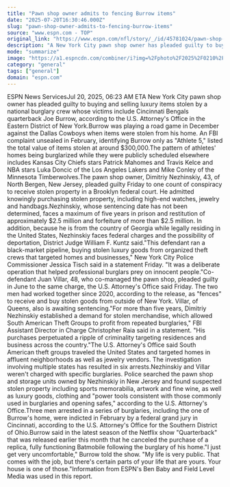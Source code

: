 ```yaml
---
title: "Pawn shop owner admits to fencing Burrow items"
date: "2025-07-20T16:30:46.000Z"
slug: "pawn-shop-owner-admits-to-fencing-burrow-items"
source: "www.espn.com - TOP"
original_link: "https://www.espn.com/nfl/story/_/id/45781024/pawn-shop-owner-admits-fencing-joe-burrow-stolen-property"
description: "A New York City pawn shop owner has pleaded guilty to buying and selling luxury items stolen by a national burglary crew whose victims included Cincinnati Bengals quarterback Joe Burrow, according to the U.S. Attorney's Office in the Eastern District."
mode: "summarize"
image: "https://a1.espncdn.com/combiner/i?img=%2Fphoto%2F2025%2F0210%2Fr1450090_1296x729_16%2D9.jpg"
category: "general"
tags: ["general"]
domain: "espn.com"
---
```

ESPN News ServicesJul 20, 2025, 06:23 AM ETA New York City pawn shop owner has pleaded guilty to buying and selling luxury items stolen by a national burglary crew whose victims include Cincinnati Bengals quarterback Joe Burrow, according to the U.S. Attorney's Office in the Eastern District of New York.Burrow was playing a road game in December against the Dallas Cowboys when items were stolen from his home. An FBI complaint unsealed in February, identifying Burrow only as "Athlete 5," listed the total value of items stolen at around $300,000.The pattern of athletes' homes being burglarized while they were publicly scheduled elsewhere includes Kansas City Chiefs stars Patrick Mahomes and Travis Kelce and NBA stars Luka Doncic of the Los Angeles Lakers and Mike Conley of the Minnesota Timberwolves.The pawn shop owner, Dimitriy Nezhinskiy, 43, of North Bergen, New Jersey, pleaded guilty Friday to one count of conspiracy to receive stolen property in a Brooklyn federal court. He admitted knowingly purchasing stolen property, including high-end watches, jewelry and handbags.Nezhinskiy, whose sentencing date has not been determined, faces a maximum of five years in prison and restitution of approximately $2.5 million and forfeiture of more than $2.5 million. In addition, because he is from the country of Georgia while legally residing in the United States, Nezhinskiy faces federal charges and the possibility of deportation, District Judge William F. Kuntz said."This defendant ran a black-market pipeline, buying stolen luxury goods from organized theft crews that targeted homes and businesses," New York City Police Commissioner Jessica Tisch said in a statement Friday. "It was a deliberate operation that helped professional burglars prey on innocent people."Co-defendant Juan Villar, 48, who co-managed the pawn shop, pleaded guilty in June to the same charge, the U.S. Attorney's Office said Friday. The two men had worked together since 2020, according to the release, as "fences" to receive and buy stolen goods from outside of New York. Villar, of Queens, also is awaiting sentencing."For more than five years, Dimitriy Nezhinskiy established a demand for stolen merchandise, which allowed South American Theft Groups to profit from repeated burglaries," FBI Assistant Director in Charge Christopher Raia said in a statement. "His purchases perpetuated a ripple of criminality targeting residences and business across the country."The U.S. Attorney's Office said South American theft groups traveled the United States and targeted homes in affluent neighborhoods as well as jewelry vendors. The investigation involving multiple states has resulted in six arrests.Nezhinskiy and Villar weren't charged with specific burglaries. Police searched the pawn shop and storage units owned by Nezhinskiy in New Jersey and found suspected stolen property including sports memorabilia, artwork and fine wine, as well as luxury goods, clothing and "power tools consistent with those commonly used in burglaries and opening safes," according to the U.S. Attorney's Office.Three men arrested in a series of burglaries, including the one of Burrow's home, were indicted in February by a federal grand jury in Cincinnati, according to the U.S. Attorney's Office for the Southern District of Ohio.Burrow said in the latest season of the Netflix show "Quarterback" that was released earlier this month that he canceled the purchase of a replica, fully functioning Batmobile following the burglary of his home."I just get very uncomfortable," Burrow told the show. "My life is very public. That comes with the job, but there's certain parts of your life that are yours. Your house is one of those."Information from ESPN's Ben Baby and Field Level Media was used in this report.